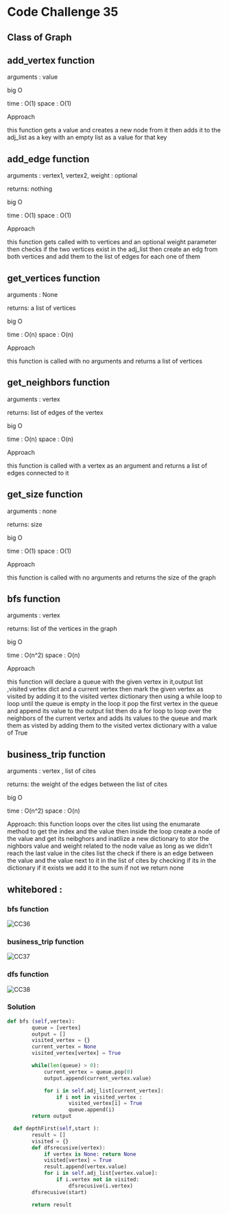 # Code Challenge 35

## Class of Graph

## add_vertex function

arguments : value

big O

time : O(1) space : O(1)

Approach

this function gets a value and creates a new node from it then adds it to the adj_list as a key with an empty list as a value for that key

## add_edge function

arguments : vertex1, vertex2, weight : optional

returns: nothing

big O

time : O(1) space : O(1)

Approach

this function gets called with to vertices and an optional weight parameter then checks if the two vertices exist in the adj_list then create an edg from both vertices and add them to the list of edges for each one of them

## get_vertices function

arguments : None

returns: a list of vertices

big O

time : O(n) space : O(n)

Approach

this function is called with no arguments and returns a list of vertices

## get_neighbors function

arguments : vertex

returns: list of edges of the vertex

big O

time : O(n) space : O(n)

Approach

this function is called with a vertex as an argument and returns a list of edges connected to it

## get_size function

arguments : none

returns: size

big O

time : O(1) space : O(1)

Approach

this function is called with no arguments and returns the size of the graph

## bfs function

arguments : vertex

returns: list of the vertices in the graph

big O

time : O(n^2) space : O(n)

Approach

this function will declare a queue with the given vertex in it,output list ,visited vertex dict and a current vertex then mark the given vertex as visited by adding it to the visited vertex dictionary then using a while loop to loop until the queue is empty in the loop it pop the first vertex in the queue and append its value to the output list then do a for loop to loop over the neighbors of the current vertex and adds its values to the queue and mark them as visted by adding them to the visited vertex dictionary with a value of True

## business_trip function

arguments : vertex , list of cites

returns: the weight of the edges between the list of cites

big O

time : O(n^2) space : O(n)

Approach:
this function loops over the cites list using the enumarate method to get the index and the value then inside the loop create a node of the value and get its neibghors and inatilize a new dictionary to stor the nighbors value and weight related to the node value as long as we didn't reach the last value in the cites list the check if there is an edge between the value and the value next to it in the list of cites by checking if its in the dictionary if it exists we add it to the sum if not we return none

## whitebored :

### bfs function

![CC36](./CC36.jpg)

### business_trip function

![CC37](./CC37.jpg)

### dfs function

![CC38](./CC38.jpg)

### Solution

```python
def bfs (self,vertex):
        queue = [vertex]
        output = []
        visited_vertex = {}
        current_vertex = None
        visited_vertex[vertex] = True

        while(len(queue) > 0):
            current_vertex = queue.pop(0)
            output.append(current_vertex.value)

            for i in self.adj_list[current_vertex]:
                if i not in visited_vertex :
                    visited_vertex[i] = True
                    queue.append(i)
        return output

  def depthFirst(self,start ):
        result = []
        visited = {}
        def dfsrecusive(vertex):
            if vertex is None: return None
            visited[vertex] = True
            result.append(vertex.value)
            for i in self.adj_list[vertex.value]:
                if i.vertex not in visited:
                    dfsrecusive(i.vertex)
        dfsrecusive(start)

        return result
```
